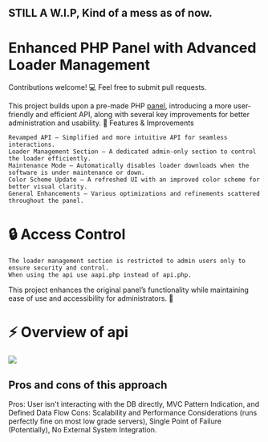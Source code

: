 ## STILL A W.I.P, Kind of a mess as of now.
# Enhanced PHP Panel with Advanced Loader Management

Contributions welcome! 💻 Feel free to submit pull requests.

This project builds upon a pre-made PHP [panel](https://github.com/znixbtw/php-panel-v2), introducing a more user-friendly and efficient API, along with several key improvements for better administration and usability.
🔹 Features & Improvements

    Revamped API – Simplified and more intuitive API for seamless interactions.
    Loader Management Section – A dedicated admin-only section to control the loader efficiently.
    Maintenance Mode – Automatically disables loader downloads when the software is under maintenance or down.
    Color Scheme Update – A refreshed UI with an improved color scheme for better visual clarity.
    General Enhancements – Various optimizations and refinements scattered throughout the panel.

# 🔒 Access Control

    The loader management section is restricted to admin users only to ensure security and control. 
    When using the api use aapi.php instead of api.php.

This project enhances the original panel’s functionality while maintaining ease of use and accessibility for administrators. 🚀

# ⚡ Overview of api


<img src="https://camo.githubusercontent.com/f59b9bc008b9c10dd52467bb899ebadf9bd0564cd5bcf21452997ea2a361943f/68747470733a2f2f692e696d6775722e636f6d2f56423269616c382e706e67"/>

## Pros and cons of this approach
Pros: User isn't interacting with the DB directly, MVC Pattern Indication, and Defined Data Flow
Cons: Scalability and Performance Considerations (runs perfectly fine on most low grade servers), Single Point of Failure (Potentially), No External System Integration.

